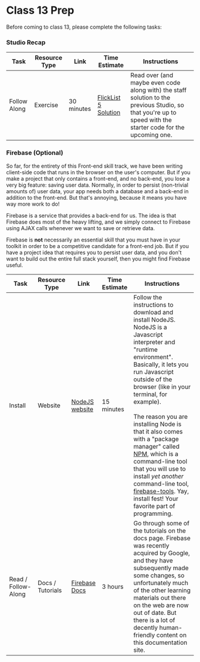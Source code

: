 # Class 13 Prep

Before coming to class 13, please complete the following tasks:

### Studio Recap

Task | Resource Type | Link | Time Estimate | Instructions
-----|---------------|------|---------------|-------------
Follow Along | Exercise | 30 minutes | [FlickList 5 Solution](https://github.com/LaunchCodeEducation/flicklist/tree/studio5-staff-solution) | Read over (and maybe even code along with) the staff solution to the previous Studio, so that you're up to speed with the starter code for the upcoming one.


### Firebase (Optional)

So far, for the entirety of this Front-end skill track, we have been writing client-side code that runs in the browser on the user's computer. But if you make a project that only contains a front-end, and no back-end, you lose a very big feature: saving user data. Normally, in order to persist (non-trivial amounts of) user data, your app needs both a database and a back-end in addition to the front-end. But that's annoying, because it means you have way more work to do!

Firebase is a service that provides a back-end for us. The idea is that Firebase does most of the heavy lifting, and we simply connect to Firebase using AJAX calls whenever we want to save or retrieve data.

Firebase is **not** necessarily an essential skill that you must have in your toolkit in order to be a competitive candidate for a front-end job. But if you have a project idea that requires you to persist user data, and you don't want to build out the entire full stack yourself, then you might find Firebase useful.

Task | Resource Type | Link | Time Estimate | Instructions
-----|---------------|------|---------------|-------------
Install | Website | [NodeJS website](https://nodejs.org/en/) | 15 minutes | Follow the instructions to download and install NodeJS. NodeJS is a Javascript interpreter and "runtime environment". Basically, it lets you run Javascript outside of the browser (like in your terminal, for example). <br><br> The reason you are installing Node is that it also comes with a "package manager" called [NPM](https://www.npmjs.com), which is a command-line tool that you will use to install *yet another* command-line tool, [firebase-tools][firebase-tools-npm]. Yay, install fest! Your favorite part of programming.
Read / Follow-Along | Docs / Tutorials | [Firebase Docs][firebase-docs] | 3 hours | Go through some of the tutorials on the docs page. Firebase was recently acquired by Google, and they have subsequently made some changes, so unfortunately much of the other learning materials out there on the web are now out of date. But there is a lot of decently human-friendly content on this documentation site.

[firebase-tools-npm]: https://www.npmjs.com/package/firebase-tools
[firebase-docs]: https://firebase.google.com/docs/web/setup
